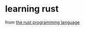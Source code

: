 # learning rust

from [the rust programming language](https://doc.rust-lang.org/book/title-page.html)
